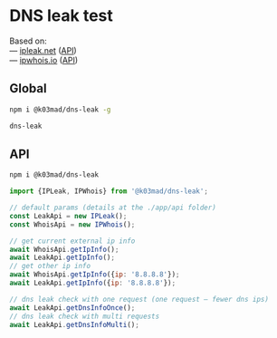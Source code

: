 # DNS leak test

Based on:\
— [ipleak.net](https://ipleak.net) ([API](https://airvpn.org/forums/topic/14737-api))\
— [ipwhois.io](https://ipwhois.io) ([API](https://ipwhois.io/documentation))

## Global

```bash
npm i @k03mad/dns-leak -g

dns-leak
```

## API

```bash
npm i @k03mad/dns-leak
```

```js
import {IPLeak, IPWhois} from '@k03mad/dns-leak';

// default params (details at the ./app/api folder)
const LeakApi = new IPLeak();
const WhoisApi = new IPWhois();

// get current external ip info
await WhoisApi.getIpInfo();
await LeakApi.getIpInfo();
// get other ip info
await WhoisApi.getIpInfo({ip: '8.8.8.8'});
await LeakApi.getIpInfo({ip: '8.8.8.8'});

// dns leak check with one request (one request — fewer dns ips)
await LeakApi.getDnsInfoOnce();
// dns leak check with multi requests
await LeakApi.getDnsInfoMulti();
```
